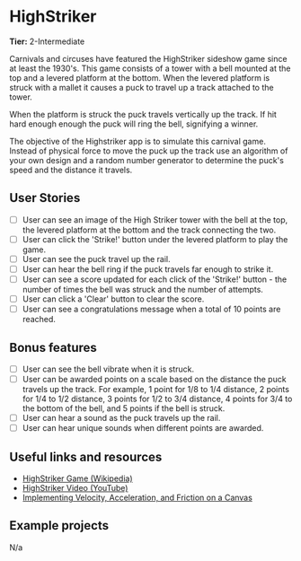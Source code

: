# HighStriker

**Tier:** 2-Intermediate

Carnivals and circuses have featured the HighStriker sideshow game since at
least the 1930's. This game consists of a tower with a bell mounted at the top
and a levered platform at the bottom. When the levered platform is struck with
a mallet it causes a puck to travel up a track attached to the tower. 

When the platform is struck the puck travels vertically up the track. If hit
hard enough enough the puck will ring the bell, signifying a winner.

The objective of the Highstriker app is to simulate this carnival
game. Instead of physical force to move the puck up the track use an algorithm 
of your own design and a random number generator to determine the puck's
speed and the distance it travels.

## User Stories

-   [ ] User can see an image of the High Striker tower with the bell at the
top, the levered platform at the bottom and the track connecting the two.
-   [ ] User can click the 'Strike!' button under the levered platform to play
the game.
-   [ ] User can see the puck travel up the rail.
-   [ ] User can hear the bell ring if the puck travels far enough to strike it.
-   [ ] User can see a score updated for each click of the 'Strike!' button -
the number of times the bell was struck and the number of attempts.
-   [ ] User can click a 'Clear' button to clear the score.
-   [ ] User can see a congratulations message when a total of 10 points are
reached.

## Bonus features

-   [ ] User can see the bell vibrate when it is struck.
-   [ ] User can be awarded points on a scale based on the distance the puck
travels up the track. For example, 1 point for 1/8 to 1/4 distance, 2 points
for 1/4 to 1/2 distance, 3 points for 1/2 to 3/4 distance, 4 points for 3/4 to
the bottom of the bell, and 5 points if the bell is struck.
-   [ ] User can hear a sound as the puck travels up the rail.
-   [ ] User can hear unique sounds when different points are awarded.

## Useful links and resources

- [HighStriker Game (Wikipedia)](https://en.wikipedia.org/wiki/High_striker)
- [HighStriker Video (YouTube)](https://www.youtube.com/watch?v=1W5jGH4xh1E)
- [Implementing Velocity, Acceleration, and Friction on a Canvas](https://codepen.io/Tobsta/post/implementing-velocity-acceleration-and-friction-on-a-canvas)

## Example projects

N/a
